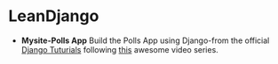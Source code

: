 # LeanDjango
* **Mysite-Polls App**
      Build the Polls App using Django-from the official [Django Tuturials](https://docs.djangoproject.com/en/1.11/intro/tutorial05/) following [this](https://www.youtube.com/playlist?list=PLB5jA40tNf3vkj5O2NCwMbDZo0Q8GV5Fn) awesome video series.

